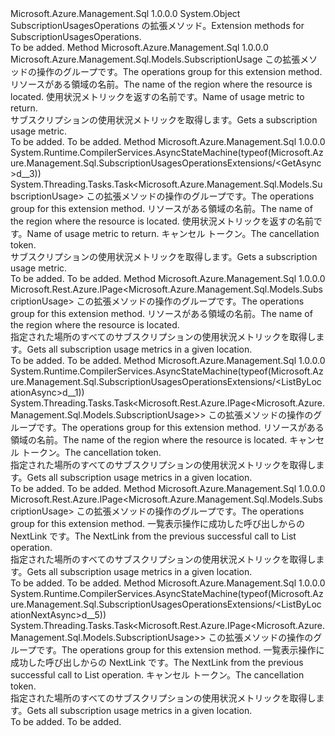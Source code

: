 <Type Name="SubscriptionUsagesOperationsExtensions" FullName="Microsoft.Azure.Management.Sql.SubscriptionUsagesOperationsExtensions">
  <TypeSignature Language="C#" Value="public static class SubscriptionUsagesOperationsExtensions" />
  <TypeSignature Language="ILAsm" Value=".class public auto ansi abstract sealed beforefieldinit SubscriptionUsagesOperationsExtensions extends System.Object" />
  <TypeSignature Language="DocId" Value="T:Microsoft.Azure.Management.Sql.SubscriptionUsagesOperationsExtensions" />
  <TypeSignature Language="VB.NET" Value="Public Module SubscriptionUsagesOperationsExtensions" />
  <TypeSignature Language="F#" Value="type SubscriptionUsagesOperationsExtensions = class" />
  <AssemblyInfo>
    <AssemblyName>Microsoft.Azure.Management.Sql</AssemblyName>
    <AssemblyVersion>1.0.0.0</AssemblyVersion>
  </AssemblyInfo>
  <Base>
    <BaseTypeName>System.Object</BaseTypeName>
  </Base>
  <Interfaces />
  <Docs>
    <summary>
            <span data-ttu-id="2ae50-101">SubscriptionUsagesOperations の拡張メソッド。</span><span class="sxs-lookup"><span data-stu-id="2ae50-101">Extension methods for SubscriptionUsagesOperations.</span></span>
            </summary>
    <remarks>To be added.</remarks>
  </Docs>
  <Members>
    <Member MemberName="Get">
      <MemberSignature Language="C#" Value="public static Microsoft.Azure.Management.Sql.Models.SubscriptionUsage Get (this Microsoft.Azure.Management.Sql.ISubscriptionUsagesOperations operations, string locationName, string usageName);" />
      <MemberSignature Language="ILAsm" Value=".method public static hidebysig class Microsoft.Azure.Management.Sql.Models.SubscriptionUsage Get(class Microsoft.Azure.Management.Sql.ISubscriptionUsagesOperations operations, string locationName, string usageName) cil managed" />
      <MemberSignature Language="DocId" Value="M:Microsoft.Azure.Management.Sql.SubscriptionUsagesOperationsExtensions.Get(Microsoft.Azure.Management.Sql.ISubscriptionUsagesOperations,System.String,System.String)" />
      <MemberSignature Language="VB.NET" Value="&lt;Extension()&gt;&#xA;Public Function Get (operations As ISubscriptionUsagesOperations, locationName As String, usageName As String) As SubscriptionUsage" />
      <MemberSignature Language="F#" Value="static member Get : Microsoft.Azure.Management.Sql.ISubscriptionUsagesOperations * string * string -&gt; Microsoft.Azure.Management.Sql.Models.SubscriptionUsage" Usage="Microsoft.Azure.Management.Sql.SubscriptionUsagesOperationsExtensions.Get (operations, locationName, usageName)" />
      <MemberType>Method</MemberType>
      <AssemblyInfo>
        <AssemblyName>Microsoft.Azure.Management.Sql</AssemblyName>
        <AssemblyVersion>1.0.0.0</AssemblyVersion>
      </AssemblyInfo>
      <ReturnValue>
        <ReturnType>Microsoft.Azure.Management.Sql.Models.SubscriptionUsage</ReturnType>
      </ReturnValue>
      <Parameters>
        <Parameter Name="operations" Type="Microsoft.Azure.Management.Sql.ISubscriptionUsagesOperations" RefType="this" />
        <Parameter Name="locationName" Type="System.String" />
        <Parameter Name="usageName" Type="System.String" />
      </Parameters>
      <Docs>
        <param name="operations">
            <span data-ttu-id="2ae50-102">この拡張メソッドの操作のグループです。</span><span class="sxs-lookup"><span data-stu-id="2ae50-102">The operations group for this extension method.</span></span>
            </param>
        <param name="locationName">
            <span data-ttu-id="2ae50-103">リソースがある領域の名前。</span><span class="sxs-lookup"><span data-stu-id="2ae50-103">The name of the region where the resource is located.</span></span>
            </param>
        <param name="usageName">
            <span data-ttu-id="2ae50-104">使用状況メトリックを返すの名前です。</span><span class="sxs-lookup"><span data-stu-id="2ae50-104">Name of usage metric to return.</span></span>
            </param>
        <summary>
            <span data-ttu-id="2ae50-105">サブスクリプションの使用状況メトリックを取得します。</span><span class="sxs-lookup"><span data-stu-id="2ae50-105">Gets a subscription usage metric.</span></span>
            </summary>
        <returns>To be added.</returns>
        <remarks>To be added.</remarks>
      </Docs>
    </Member>
    <Member MemberName="GetAsync">
      <MemberSignature Language="C#" Value="public static System.Threading.Tasks.Task&lt;Microsoft.Azure.Management.Sql.Models.SubscriptionUsage&gt; GetAsync (this Microsoft.Azure.Management.Sql.ISubscriptionUsagesOperations operations, string locationName, string usageName, System.Threading.CancellationToken cancellationToken = null);" />
      <MemberSignature Language="ILAsm" Value=".method public static hidebysig class System.Threading.Tasks.Task`1&lt;class Microsoft.Azure.Management.Sql.Models.SubscriptionUsage&gt; GetAsync(class Microsoft.Azure.Management.Sql.ISubscriptionUsagesOperations operations, string locationName, string usageName, valuetype System.Threading.CancellationToken cancellationToken) cil managed" />
      <MemberSignature Language="DocId" Value="M:Microsoft.Azure.Management.Sql.SubscriptionUsagesOperationsExtensions.GetAsync(Microsoft.Azure.Management.Sql.ISubscriptionUsagesOperations,System.String,System.String,System.Threading.CancellationToken)" />
      <MemberSignature Language="F#" Value="static member GetAsync : Microsoft.Azure.Management.Sql.ISubscriptionUsagesOperations * string * string * System.Threading.CancellationToken -&gt; System.Threading.Tasks.Task&lt;Microsoft.Azure.Management.Sql.Models.SubscriptionUsage&gt;" Usage="Microsoft.Azure.Management.Sql.SubscriptionUsagesOperationsExtensions.GetAsync (operations, locationName, usageName, cancellationToken)" />
      <MemberType>Method</MemberType>
      <AssemblyInfo>
        <AssemblyName>Microsoft.Azure.Management.Sql</AssemblyName>
        <AssemblyVersion>1.0.0.0</AssemblyVersion>
      </AssemblyInfo>
      <Attributes>
        <Attribute>
          <AttributeName>System.Runtime.CompilerServices.AsyncStateMachine(typeof(Microsoft.Azure.Management.Sql.SubscriptionUsagesOperationsExtensions/&lt;GetAsync&gt;d__3))</AttributeName>
        </Attribute>
      </Attributes>
      <ReturnValue>
        <ReturnType>System.Threading.Tasks.Task&lt;Microsoft.Azure.Management.Sql.Models.SubscriptionUsage&gt;</ReturnType>
      </ReturnValue>
      <Parameters>
        <Parameter Name="operations" Type="Microsoft.Azure.Management.Sql.ISubscriptionUsagesOperations" RefType="this" />
        <Parameter Name="locationName" Type="System.String" />
        <Parameter Name="usageName" Type="System.String" />
        <Parameter Name="cancellationToken" Type="System.Threading.CancellationToken" />
      </Parameters>
      <Docs>
        <param name="operations">
            <span data-ttu-id="2ae50-106">この拡張メソッドの操作のグループです。</span><span class="sxs-lookup"><span data-stu-id="2ae50-106">The operations group for this extension method.</span></span>
            </param>
        <param name="locationName">
            <span data-ttu-id="2ae50-107">リソースがある領域の名前。</span><span class="sxs-lookup"><span data-stu-id="2ae50-107">The name of the region where the resource is located.</span></span>
            </param>
        <param name="usageName">
            <span data-ttu-id="2ae50-108">使用状況メトリックを返すの名前です。</span><span class="sxs-lookup"><span data-stu-id="2ae50-108">Name of usage metric to return.</span></span>
            </param>
        <param name="cancellationToken">
            <span data-ttu-id="2ae50-109">キャンセル トークン。</span><span class="sxs-lookup"><span data-stu-id="2ae50-109">The cancellation token.</span></span>
            </param>
        <summary>
            <span data-ttu-id="2ae50-110">サブスクリプションの使用状況メトリックを取得します。</span><span class="sxs-lookup"><span data-stu-id="2ae50-110">Gets a subscription usage metric.</span></span>
            </summary>
        <returns>To be added.</returns>
        <remarks>To be added.</remarks>
      </Docs>
    </Member>
    <Member MemberName="ListByLocation">
      <MemberSignature Language="C#" Value="public static Microsoft.Rest.Azure.IPage&lt;Microsoft.Azure.Management.Sql.Models.SubscriptionUsage&gt; ListByLocation (this Microsoft.Azure.Management.Sql.ISubscriptionUsagesOperations operations, string locationName);" />
      <MemberSignature Language="ILAsm" Value=".method public static hidebysig class Microsoft.Rest.Azure.IPage`1&lt;class Microsoft.Azure.Management.Sql.Models.SubscriptionUsage&gt; ListByLocation(class Microsoft.Azure.Management.Sql.ISubscriptionUsagesOperations operations, string locationName) cil managed" />
      <MemberSignature Language="DocId" Value="M:Microsoft.Azure.Management.Sql.SubscriptionUsagesOperationsExtensions.ListByLocation(Microsoft.Azure.Management.Sql.ISubscriptionUsagesOperations,System.String)" />
      <MemberSignature Language="VB.NET" Value="&lt;Extension()&gt;&#xA;Public Function ListByLocation (operations As ISubscriptionUsagesOperations, locationName As String) As IPage(Of SubscriptionUsage)" />
      <MemberSignature Language="F#" Value="static member ListByLocation : Microsoft.Azure.Management.Sql.ISubscriptionUsagesOperations * string -&gt; Microsoft.Rest.Azure.IPage&lt;Microsoft.Azure.Management.Sql.Models.SubscriptionUsage&gt;" Usage="Microsoft.Azure.Management.Sql.SubscriptionUsagesOperationsExtensions.ListByLocation (operations, locationName)" />
      <MemberType>Method</MemberType>
      <AssemblyInfo>
        <AssemblyName>Microsoft.Azure.Management.Sql</AssemblyName>
        <AssemblyVersion>1.0.0.0</AssemblyVersion>
      </AssemblyInfo>
      <ReturnValue>
        <ReturnType>Microsoft.Rest.Azure.IPage&lt;Microsoft.Azure.Management.Sql.Models.SubscriptionUsage&gt;</ReturnType>
      </ReturnValue>
      <Parameters>
        <Parameter Name="operations" Type="Microsoft.Azure.Management.Sql.ISubscriptionUsagesOperations" RefType="this" />
        <Parameter Name="locationName" Type="System.String" />
      </Parameters>
      <Docs>
        <param name="operations">
            <span data-ttu-id="2ae50-111">この拡張メソッドの操作のグループです。</span><span class="sxs-lookup"><span data-stu-id="2ae50-111">The operations group for this extension method.</span></span>
            </param>
        <param name="locationName">
            <span data-ttu-id="2ae50-112">リソースがある領域の名前。</span><span class="sxs-lookup"><span data-stu-id="2ae50-112">The name of the region where the resource is located.</span></span>
            </param>
        <summary>
            <span data-ttu-id="2ae50-113">指定された場所のすべてのサブスクリプションの使用状況メトリックを取得します。</span><span class="sxs-lookup"><span data-stu-id="2ae50-113">Gets all subscription usage metrics in a given location.</span></span>
            </summary>
        <returns>To be added.</returns>
        <remarks>To be added.</remarks>
      </Docs>
    </Member>
    <Member MemberName="ListByLocationAsync">
      <MemberSignature Language="C#" Value="public static System.Threading.Tasks.Task&lt;Microsoft.Rest.Azure.IPage&lt;Microsoft.Azure.Management.Sql.Models.SubscriptionUsage&gt;&gt; ListByLocationAsync (this Microsoft.Azure.Management.Sql.ISubscriptionUsagesOperations operations, string locationName, System.Threading.CancellationToken cancellationToken = null);" />
      <MemberSignature Language="ILAsm" Value=".method public static hidebysig class System.Threading.Tasks.Task`1&lt;class Microsoft.Rest.Azure.IPage`1&lt;class Microsoft.Azure.Management.Sql.Models.SubscriptionUsage&gt;&gt; ListByLocationAsync(class Microsoft.Azure.Management.Sql.ISubscriptionUsagesOperations operations, string locationName, valuetype System.Threading.CancellationToken cancellationToken) cil managed" />
      <MemberSignature Language="DocId" Value="M:Microsoft.Azure.Management.Sql.SubscriptionUsagesOperationsExtensions.ListByLocationAsync(Microsoft.Azure.Management.Sql.ISubscriptionUsagesOperations,System.String,System.Threading.CancellationToken)" />
      <MemberSignature Language="F#" Value="static member ListByLocationAsync : Microsoft.Azure.Management.Sql.ISubscriptionUsagesOperations * string * System.Threading.CancellationToken -&gt; System.Threading.Tasks.Task&lt;Microsoft.Rest.Azure.IPage&lt;Microsoft.Azure.Management.Sql.Models.SubscriptionUsage&gt;&gt;" Usage="Microsoft.Azure.Management.Sql.SubscriptionUsagesOperationsExtensions.ListByLocationAsync (operations, locationName, cancellationToken)" />
      <MemberType>Method</MemberType>
      <AssemblyInfo>
        <AssemblyName>Microsoft.Azure.Management.Sql</AssemblyName>
        <AssemblyVersion>1.0.0.0</AssemblyVersion>
      </AssemblyInfo>
      <Attributes>
        <Attribute>
          <AttributeName>System.Runtime.CompilerServices.AsyncStateMachine(typeof(Microsoft.Azure.Management.Sql.SubscriptionUsagesOperationsExtensions/&lt;ListByLocationAsync&gt;d__1))</AttributeName>
        </Attribute>
      </Attributes>
      <ReturnValue>
        <ReturnType>System.Threading.Tasks.Task&lt;Microsoft.Rest.Azure.IPage&lt;Microsoft.Azure.Management.Sql.Models.SubscriptionUsage&gt;&gt;</ReturnType>
      </ReturnValue>
      <Parameters>
        <Parameter Name="operations" Type="Microsoft.Azure.Management.Sql.ISubscriptionUsagesOperations" RefType="this" />
        <Parameter Name="locationName" Type="System.String" />
        <Parameter Name="cancellationToken" Type="System.Threading.CancellationToken" />
      </Parameters>
      <Docs>
        <param name="operations">
            <span data-ttu-id="2ae50-114">この拡張メソッドの操作のグループです。</span><span class="sxs-lookup"><span data-stu-id="2ae50-114">The operations group for this extension method.</span></span>
            </param>
        <param name="locationName">
            <span data-ttu-id="2ae50-115">リソースがある領域の名前。</span><span class="sxs-lookup"><span data-stu-id="2ae50-115">The name of the region where the resource is located.</span></span>
            </param>
        <param name="cancellationToken">
            <span data-ttu-id="2ae50-116">キャンセル トークン。</span><span class="sxs-lookup"><span data-stu-id="2ae50-116">The cancellation token.</span></span>
            </param>
        <summary>
            <span data-ttu-id="2ae50-117">指定された場所のすべてのサブスクリプションの使用状況メトリックを取得します。</span><span class="sxs-lookup"><span data-stu-id="2ae50-117">Gets all subscription usage metrics in a given location.</span></span>
            </summary>
        <returns>To be added.</returns>
        <remarks>To be added.</remarks>
      </Docs>
    </Member>
    <Member MemberName="ListByLocationNext">
      <MemberSignature Language="C#" Value="public static Microsoft.Rest.Azure.IPage&lt;Microsoft.Azure.Management.Sql.Models.SubscriptionUsage&gt; ListByLocationNext (this Microsoft.Azure.Management.Sql.ISubscriptionUsagesOperations operations, string nextPageLink);" />
      <MemberSignature Language="ILAsm" Value=".method public static hidebysig class Microsoft.Rest.Azure.IPage`1&lt;class Microsoft.Azure.Management.Sql.Models.SubscriptionUsage&gt; ListByLocationNext(class Microsoft.Azure.Management.Sql.ISubscriptionUsagesOperations operations, string nextPageLink) cil managed" />
      <MemberSignature Language="DocId" Value="M:Microsoft.Azure.Management.Sql.SubscriptionUsagesOperationsExtensions.ListByLocationNext(Microsoft.Azure.Management.Sql.ISubscriptionUsagesOperations,System.String)" />
      <MemberSignature Language="VB.NET" Value="&lt;Extension()&gt;&#xA;Public Function ListByLocationNext (operations As ISubscriptionUsagesOperations, nextPageLink As String) As IPage(Of SubscriptionUsage)" />
      <MemberSignature Language="F#" Value="static member ListByLocationNext : Microsoft.Azure.Management.Sql.ISubscriptionUsagesOperations * string -&gt; Microsoft.Rest.Azure.IPage&lt;Microsoft.Azure.Management.Sql.Models.SubscriptionUsage&gt;" Usage="Microsoft.Azure.Management.Sql.SubscriptionUsagesOperationsExtensions.ListByLocationNext (operations, nextPageLink)" />
      <MemberType>Method</MemberType>
      <AssemblyInfo>
        <AssemblyName>Microsoft.Azure.Management.Sql</AssemblyName>
        <AssemblyVersion>1.0.0.0</AssemblyVersion>
      </AssemblyInfo>
      <ReturnValue>
        <ReturnType>Microsoft.Rest.Azure.IPage&lt;Microsoft.Azure.Management.Sql.Models.SubscriptionUsage&gt;</ReturnType>
      </ReturnValue>
      <Parameters>
        <Parameter Name="operations" Type="Microsoft.Azure.Management.Sql.ISubscriptionUsagesOperations" RefType="this" />
        <Parameter Name="nextPageLink" Type="System.String" />
      </Parameters>
      <Docs>
        <param name="operations">
            <span data-ttu-id="2ae50-118">この拡張メソッドの操作のグループです。</span><span class="sxs-lookup"><span data-stu-id="2ae50-118">The operations group for this extension method.</span></span>
            </param>
        <param name="nextPageLink">
            <span data-ttu-id="2ae50-119">一覧表示操作に成功した呼び出しからの NextLink です。</span><span class="sxs-lookup"><span data-stu-id="2ae50-119">The NextLink from the previous successful call to List operation.</span></span>
            </param>
        <summary>
            <span data-ttu-id="2ae50-120">指定された場所のすべてのサブスクリプションの使用状況メトリックを取得します。</span><span class="sxs-lookup"><span data-stu-id="2ae50-120">Gets all subscription usage metrics in a given location.</span></span>
            </summary>
        <returns>To be added.</returns>
        <remarks>To be added.</remarks>
      </Docs>
    </Member>
    <Member MemberName="ListByLocationNextAsync">
      <MemberSignature Language="C#" Value="public static System.Threading.Tasks.Task&lt;Microsoft.Rest.Azure.IPage&lt;Microsoft.Azure.Management.Sql.Models.SubscriptionUsage&gt;&gt; ListByLocationNextAsync (this Microsoft.Azure.Management.Sql.ISubscriptionUsagesOperations operations, string nextPageLink, System.Threading.CancellationToken cancellationToken = null);" />
      <MemberSignature Language="ILAsm" Value=".method public static hidebysig class System.Threading.Tasks.Task`1&lt;class Microsoft.Rest.Azure.IPage`1&lt;class Microsoft.Azure.Management.Sql.Models.SubscriptionUsage&gt;&gt; ListByLocationNextAsync(class Microsoft.Azure.Management.Sql.ISubscriptionUsagesOperations operations, string nextPageLink, valuetype System.Threading.CancellationToken cancellationToken) cil managed" />
      <MemberSignature Language="DocId" Value="M:Microsoft.Azure.Management.Sql.SubscriptionUsagesOperationsExtensions.ListByLocationNextAsync(Microsoft.Azure.Management.Sql.ISubscriptionUsagesOperations,System.String,System.Threading.CancellationToken)" />
      <MemberSignature Language="F#" Value="static member ListByLocationNextAsync : Microsoft.Azure.Management.Sql.ISubscriptionUsagesOperations * string * System.Threading.CancellationToken -&gt; System.Threading.Tasks.Task&lt;Microsoft.Rest.Azure.IPage&lt;Microsoft.Azure.Management.Sql.Models.SubscriptionUsage&gt;&gt;" Usage="Microsoft.Azure.Management.Sql.SubscriptionUsagesOperationsExtensions.ListByLocationNextAsync (operations, nextPageLink, cancellationToken)" />
      <MemberType>Method</MemberType>
      <AssemblyInfo>
        <AssemblyName>Microsoft.Azure.Management.Sql</AssemblyName>
        <AssemblyVersion>1.0.0.0</AssemblyVersion>
      </AssemblyInfo>
      <Attributes>
        <Attribute>
          <AttributeName>System.Runtime.CompilerServices.AsyncStateMachine(typeof(Microsoft.Azure.Management.Sql.SubscriptionUsagesOperationsExtensions/&lt;ListByLocationNextAsync&gt;d__5))</AttributeName>
        </Attribute>
      </Attributes>
      <ReturnValue>
        <ReturnType>System.Threading.Tasks.Task&lt;Microsoft.Rest.Azure.IPage&lt;Microsoft.Azure.Management.Sql.Models.SubscriptionUsage&gt;&gt;</ReturnType>
      </ReturnValue>
      <Parameters>
        <Parameter Name="operations" Type="Microsoft.Azure.Management.Sql.ISubscriptionUsagesOperations" RefType="this" />
        <Parameter Name="nextPageLink" Type="System.String" />
        <Parameter Name="cancellationToken" Type="System.Threading.CancellationToken" />
      </Parameters>
      <Docs>
        <param name="operations">
            <span data-ttu-id="2ae50-121">この拡張メソッドの操作のグループです。</span><span class="sxs-lookup"><span data-stu-id="2ae50-121">The operations group for this extension method.</span></span>
            </param>
        <param name="nextPageLink">
            <span data-ttu-id="2ae50-122">一覧表示操作に成功した呼び出しからの NextLink です。</span><span class="sxs-lookup"><span data-stu-id="2ae50-122">The NextLink from the previous successful call to List operation.</span></span>
            </param>
        <param name="cancellationToken">
            <span data-ttu-id="2ae50-123">キャンセル トークン。</span><span class="sxs-lookup"><span data-stu-id="2ae50-123">The cancellation token.</span></span>
            </param>
        <summary>
            <span data-ttu-id="2ae50-124">指定された場所のすべてのサブスクリプションの使用状況メトリックを取得します。</span><span class="sxs-lookup"><span data-stu-id="2ae50-124">Gets all subscription usage metrics in a given location.</span></span>
            </summary>
        <returns>To be added.</returns>
        <remarks>To be added.</remarks>
      </Docs>
    </Member>
  </Members>
</Type>